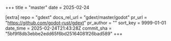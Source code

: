 +++
title = "master"
date = 2025-02-24

[extra]
repo = "gdext"
docs_rel_url = "gdext/master/godot"
pr_url = "https://github.com/godot-rust/gdext"
pr_author = ""
sort_key = 9999-01-01
date_time = 2025-02-24T21:43:28Z
commit_sha = "5bf9f8db3ebbe2edd65f6bd25164081f26bad589"
+++


